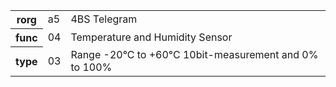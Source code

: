 <table>
    <tr>
      <th>rorg</th>
      <td>a5</td>
      <td>4BS Telegram</td>
    </tr>
    <tr>
      <th>func</th>
      <td>04</td>
      <td>Temperature and Humidity Sensor</td>
    </tr>
    <tr>
      <th>type</th>
      <td>03</td>
      <td>Range -20°C to +60°C 10bit-measurement and 0% to 100%</td>
    </tr>
  </table>